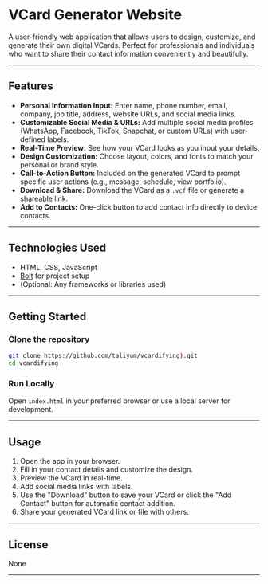 # VCard Generator Website

A user-friendly web application that allows users to design, customize, and generate their own digital VCards. Perfect for professionals and individuals who want to share their contact information conveniently and beautifully.

---

## Features

- **Personal Information Input:** Enter name, phone number, email, company, job title, address, website URLs, and social media links.
- **Customizable Social Media & URLs:** Add multiple social media profiles (WhatsApp, Facebook, TikTok, Snapchat, or custom URLs) with user-defined labels.
- **Real-Time Preview:** See how your VCard looks as you input your details.
- **Design Customization:** Choose layout, colors, and fonts to match your personal or brand style.
- **Call-to-Action Button:** Included on the generated VCard to prompt specific user actions (e.g., message, schedule, view portfolio).
- **Download & Share:** Download the VCard as a `.vcf` file or generate a shareable link.
- **Add to Contacts:** One-click button to add contact info directly to device contacts.

---

## Technologies Used

- HTML, CSS, JavaScript
- [Bolt](https://bolt.com/) for project setup
- (Optional: Any frameworks or libraries used)

---

## Getting Started

### Clone the repository

```bash
git clone https://github.com/taliyum/vcardifying).git
cd vcardifying
```

### Run Locally

Open `index.html` in your preferred browser or use a local server for development.

---

## Usage

1. Open the app in your browser.
2. Fill in your contact details and customize the design.
3. Preview the VCard in real-time.
4. Add social media links with labels.
5. Use the "Download" button to save your VCard or click the "Add Contact" button for automatic contact addition.
6. Share your generated VCard link or file with others.

---

## License

None

---
